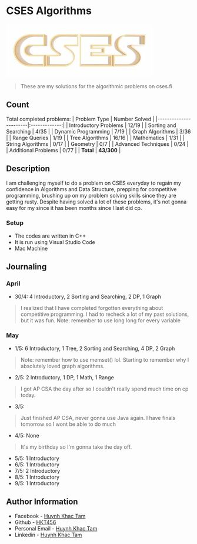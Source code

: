 # CSES Algorithms
![Repo image](assets/cseslogo.jpeg)
>These are my solutions for the algorithmic problems on cses.fi
## Count
Total completed problems:
| Problem Type          | Number Solved |
|-----------------------|:-------------:|
| Introductory Problems |     12/19     |
| Sorting and Searching |     4/35     |
| Dynamic Programming   |     7/19     |
| Graph Algorithms      |     3/36     |
| Range Queries         |     1/19     |
| Tree Algorithms       |     16/16     |
| Mathematics           |     1/31     |
| String Algorithms     |     0/17     |
| Geometry              |      0/7      |
| Advanced Techniques   |     0/24     |
| Additional Problems   |     0/77     |
| **Total**             |  **43/300**  |
## Description
I am challenging myself to do a problem on CSES everyday to regain my confidence in Algorithms and Data Structure, prepping for competitive programming, brushing up on my problem solving skills since they are getting rusty. 
Despite having solved a lot of these problems, it's not gonna easy for my since it has been months since I last did cp. 
### Setup
- The codes are written in C++
- It is run using Visual Studio Code 
- Mac Machine
## Journaling
### April
- 30/4: 4 Introductory, 2 Sorting and Searching, 2 DP, 1 Graph
> I realized that I have completed forgotten everything about competitive programming. I had to recheck a lot of my past solutions, but it was fun.
> Note: remember to use long long for every variable
### May
- 1/5: 6 Introductory, 1 Tree, 2 Sorting and Searching, 4 DP, 2 Graph
>Note: remember how to use memset() lol. Starting to remember why I absolutely loved graph algorithms.

- 2/5: 2 Introductory, 1 DP, 1 Math, 1 Range
>I got AP CSA the day after so I couldn't really spend much time on cp today.
- 3/5: 
>Just finished AP CSA, never gonna use Java again. I have finals tomorrow so I wont be able to do much 
- 4/5: None
> It's my birthday so I'm gonna take the day off.
- 5/5: 1 Introductory 
- 6/5: 1 Introductory 
- 7/5: 2 Introductory
- 8/5: 1 Introductory
- 9/5: 1 Introductory
## Author Information
- Facebook - [Huynh Khac Tam](https://www.facebook.com/hkt456/)
- Github - [HKT456](https://github.com/hkt456)
- Personal Email - [Huynh Khac Tam](tamhuynhkhac@gmail.com)             
- Linkedin - [Huynh Khac Tam](https://www.linkedin.com/in/hkt456/)